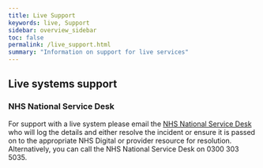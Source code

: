 ```yaml
---
title: Live Support
keywords: live, Support
sidebar: overview_sidebar
toc: false
permalink: /live_support.html
summary: "Information on support for live services"
---
```

## Live systems support

### NHS National Service Desk
For support with a live system please email the [NHS National Service Desk](mailto:ssd.nationalservicedesk@nhs.net) who will log the details and either resolve the incident or ensure it is passed on to the appropriate NHS Digital or provider resource for resolution. Alternatively, you can call the NHS National Service Desk on 0300 303 5035.
